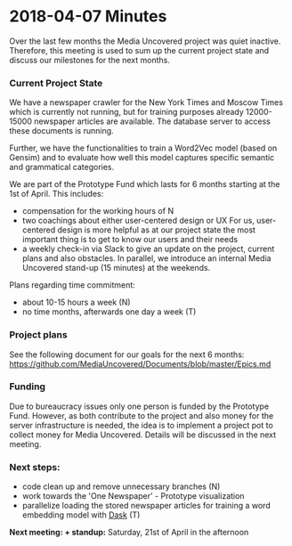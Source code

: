 # 2018-04-07 Minutes 

Over the last few months the Media Uncovered project was quiet inactive. Therefore, this meeting is used to sum up the current project state and discuss our milestones for the next months.

### Current Project State

We have a newspaper crawler for the New York Times and Moscow Times which is currently not running, but for training purposes already 12000-15000 newspaper articles are available. The database server to access these documents is running.

Further, we have the functionalities to train a Word2Vec model (based on Gensim) and to evaluate how well this model captures specific semantic and grammatical categories.

We are part of the Prototype Fund which lasts for 6 months starting at the 1st of April. This includes:

- compensation for the working hours of N
- two coachings about either user-centered design or UX
  For us, user-centered design is more helpful as at our project state the most important thing is to get to know our users and their needs
- a weekly check-in via Slack to give an update on the project, current plans and also obstacles. In parallel, we introduce an internal Media Uncovered stand-up (15 minutes) at the weekends. 

Plans regarding time commitment:
- about 10-15 hours a week (N)
- no time months, afterwards one day a week (T)




### Project plans

See the following document for our goals for the next 6 months:  https://github.com/MediaUncovered/Documents/blob/master/Epics.md



### Funding

Due to bureaucracy issues only one person is funded by the Prototype Fund. However, as both contribute to the project and also money for the server infrastructure is needed, the idea is to implement a project pot to collect money for Media Uncovered.
Details will be discussed in the next meeting.



### Next steps:

- code clean up and remove unnecessary branches (N)
- work towards the 'One Newspaper' - Prototype
  visualization
- parallelize loading the stored newspaper articles for training a word embedding model with [Dask](https://dask.pydata.org/en/latest) (T)







**Next meeting: + standup:** Saturday, 21st  of April in the afternoon



 
